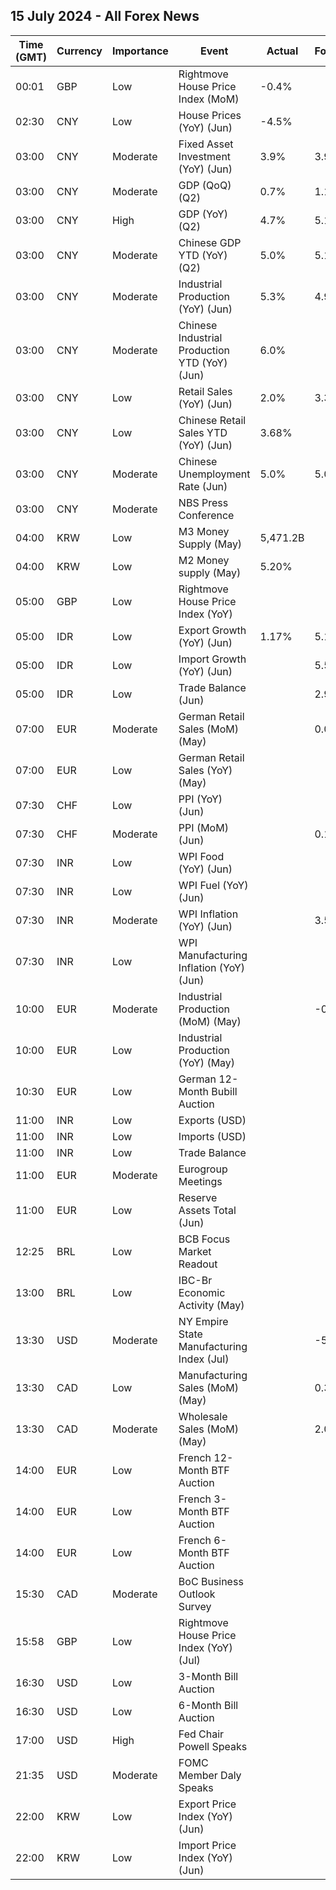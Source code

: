 ## 15 July 2024 - All Forex News

| Time (GMT) | Currency | Importance | Event | Actual | Forecast | Previous |
|------|----------|------------|-------|--------|----------|----------|
| 00:01 | GBP | Low | Rightmove House Price Index (MoM) | -0.4% |  | 0.0% |
| 02:30 | CNY | Low | House Prices (YoY) (Jun) | -4.5% |  | -3.9% |
| 03:00 | CNY | Moderate | Fixed Asset Investment (YoY) (Jun) | 3.9% | 3.9% | 4.0% |
| 03:00 | CNY | Moderate | GDP (QoQ) (Q2) | 0.7% | 1.1% | 1.6% |
| 03:00 | CNY | High | GDP (YoY) (Q2) | 4.7% | 5.1% | 5.3% |
| 03:00 | CNY | Moderate | Chinese GDP YTD (YoY) (Q2) | 5.0% | 5.1% | 5.3% |
| 03:00 | CNY | Moderate | Industrial Production (YoY) (Jun) | 5.3% | 4.9% | 5.6% |
| 03:00 | CNY | Moderate | Chinese Industrial Production YTD (YoY) (Jun) | 6.0% |  | 6.2% |
| 03:00 | CNY | Low | Retail Sales (YoY) (Jun) | 2.0% | 3.3% | 3.7% |
| 03:00 | CNY | Low | Chinese Retail Sales YTD (YoY) (Jun) | 3.68% |  | 4.05% |
| 03:00 | CNY | Moderate | Chinese Unemployment Rate (Jun) | 5.0% | 5.0% | 5.0% |
| 03:00 | CNY | Moderate | NBS Press Conference |  |  |  |
| 04:00 | KRW | Low | M3 Money Supply (May) | 5,471.2B |  | 5,439.1B |
| 04:00 | KRW | Low | M2 Money supply (May) | 5.20% |  | 4.60% |
| 05:00 | GBP | Low | Rightmove House Price Index (YoY) |  |  | 0.6% |
| 05:00 | IDR | Low | Export Growth (YoY) (Jun) | 1.17% | 5.13% | 2.86% |
| 05:00 | IDR | Low | Import Growth (YoY) (Jun) |  | 5.50% | -8.83% |
| 05:00 | IDR | Low | Trade Balance (Jun) |  | 2.98B | 2.93B |
| 07:00 | EUR | Moderate | German Retail Sales (MoM) (May) |  | 0.0% | -1.2% |
| 07:00 | EUR | Low | German Retail Sales (YoY) (May) |  |  | -0.6% |
| 07:30 | CHF | Low | PPI (YoY) (Jun) |  |  | -1.8% |
| 07:30 | CHF | Moderate | PPI (MoM) (Jun) |  | 0.1% | -0.3% |
| 07:30 | INR | Low | WPI Food (YoY) (Jun) |  |  | 9.82% |
| 07:30 | INR | Low | WPI Fuel (YoY) (Jun) |  |  | 1.35% |
| 07:30 | INR | Moderate | WPI Inflation (YoY) (Jun) |  | 3.50% | 2.61% |
| 07:30 | INR | Low | WPI Manufacturing Inflation (YoY) (Jun) |  |  | 0.78% |
| 10:00 | EUR | Moderate | Industrial Production (MoM) (May) |  | -0.9% | -0.1% |
| 10:00 | EUR | Low | Industrial Production (YoY) (May) |  |  | -3.0% |
| 10:30 | EUR | Low | German 12-Month Bubill Auction |  |  | 3.192% |
| 11:00 | INR | Low | Exports (USD) |  |  | 38.13B |
| 11:00 | INR | Low | Imports (USD) |  |  | 61.91B |
| 11:00 | INR | Low | Trade Balance |  |  | -23.78B |
| 11:00 | EUR | Moderate | Eurogroup Meetings |  |  |  |
| 11:00 | EUR | Low | Reserve Assets Total (Jun) |  |  | 1,253.08B |
| 12:25 | BRL | Low | BCB Focus Market Readout |  |  |  |
| 13:00 | BRL | Low | IBC-Br Economic Activity (May) |  |  | 0.01% |
| 13:30 | USD | Moderate | NY Empire State Manufacturing Index (Jul) |  | -5.50 | -6.00 |
| 13:30 | CAD | Low | Manufacturing Sales (MoM) (May) |  | 0.3% | 1.1% |
| 13:30 | CAD | Moderate | Wholesale Sales (MoM) (May) |  | 2.0% | 2.4% |
| 14:00 | EUR | Low | French 12-Month BTF Auction |  |  | 3.439% |
| 14:00 | EUR | Low | French 3-Month BTF Auction |  |  | 3.674% |
| 14:00 | EUR | Low | French 6-Month BTF Auction |  |  | 3.572% |
| 15:30 | CAD | Moderate | BoC Business Outlook Survey |  |  |  |
| 15:58 | GBP | Low | Rightmove House Price Index (YoY) (Jul) |  |  | 0.6% |
| 16:30 | USD | Low | 3-Month Bill Auction |  |  | 5.230% |
| 16:30 | USD | Low | 6-Month Bill Auction |  |  | 5.080% |
| 17:00 | USD | High | Fed Chair Powell Speaks |  |  |  |
| 21:35 | USD | Moderate | FOMC Member Daly Speaks |  |  |  |
| 22:00 | KRW | Low | Export Price Index (YoY) (Jun) |  |  | 7.5% |
| 22:00 | KRW | Low | Import Price Index (YoY) (Jun) |  |  | 4.6% |
